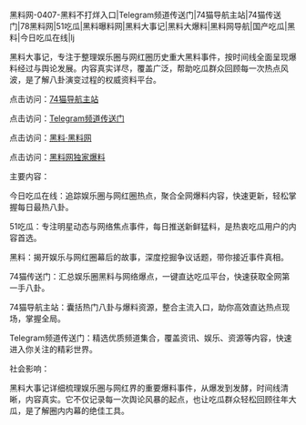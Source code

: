 #
黑料网-0407-黑料不打烊入口|Telegram频道传送门|74猫导航主站|74猫传送门|78黑料网|51吃瓜|黑料曝料网|黑料大事记|黑料大爆料|黑料网导航|国产吃瓜|黑料|今日吃瓜在线|lj

黑料大事记，专注于整理娱乐圈与网红圈历史重大黑料事件，按时间线全面呈现爆料经过与舆论发展。内容真实详尽，覆盖广泛，帮助吃瓜群众回顾每一次热点风波，是了解八卦演变过程的权威资料平台。


点击访问：<a href="https://74mao.com/">74猫导航主站</a>

点击访问：<a href="https://74mao.com/">Telegram频道传送门</a>

点击访问：<a href="https://haef.pages.dev/">黑料·黑料网</a>

点击访问：<a href="https://jha.pages.dev/">黑料网独家爆料</a>


主要内容：

今日吃瓜在线：追踪娱乐圈与网红圈热点，聚合全网爆料内容，快速更新，轻松掌握每日最热八卦。

51吃瓜：专注明星动态与网络焦点事件，每日推送新鲜猛料，是热衷吃瓜用户的内容首选。

黑料：揭开娱乐与网红圈幕后的故事，深度挖掘争议话题，带你接近事件真相。

74猫传送门：汇总娱乐圈黑料与网络爆点，一键直达吃瓜平台，快速获取全网第一手八卦。

74猫导航主站：囊括热门八卦与爆料资源，整合主流入口，助你高效直达热点现场，掌握全局。

Telegram频道传送门：精选优质频道集合，覆盖资讯、娱乐、资源等内容，快速进入你关注的精彩世界。

社会影响：

黑料大事记详细梳理娱乐圈与网红界的重要爆料事件，从爆发到发酵，时间线清晰，内容真实。它不仅记录每一次舆论风暴的起点，也让吃瓜群众轻松回顾往年大瓜，是了解圈内内幕的绝佳工具。

<span style="display:none;">[Canonical link](https://github.com/97823/456546 ）</span>

